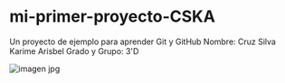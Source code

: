 # mi-primer-proyecto-CSKA
Un proyecto de  ejemplo para aprender Git y GitHub
Nombre: Cruz Silva Karime Arisbel
Grado y Grupo: 3'D


![imagen jpg](https://github.com/user-attachments/assets/4f4fa22b-dcd4-4ff0-96d9-68e2db12f0a1)

